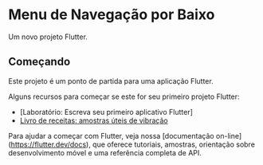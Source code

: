 # Menu de Navegação por Baixo

Um novo projeto Flutter.

## Começando

Este projeto é um ponto de partida para uma aplicação Flutter.

Alguns recursos para começar se este for seu primeiro projeto Flutter:

- [Laboratório: Escreva seu primeiro aplicativo Flutter]
- [Livro de receitas: amostras úteis de vibração](https://flutter.dev/docs/cookbook)

Para ajudar a começar com Flutter, veja nossa
[documentação on-line] (https://flutter.dev/docs), que oferece tutoriais,
amostras, orientação sobre desenvolvimento móvel e uma referência completa de API.

